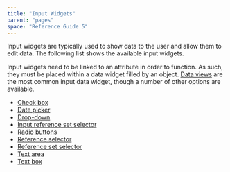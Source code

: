 ```yaml
---
title: "Input Widgets"
parent: "pages"
space: "Reference Guide 5"
---
```



Input widgets are typically used to show data to the user and allow them to edit data. The following list shows the available input widgets.

Input widgets need to be linked to an attribute in order to function. As such, they must be placed within a data widget filled by an object. [Data views](data-view) are the most common input data widget, though a number of other options are available.

*   [Check box](check-box)
*   [Date picker](date-picker)
*   [Drop-down](drop-down)
*   [Input reference set selector](input-reference-set-selector)
*   [Radio buttons](radio-buttons)
*   [Reference selector](reference-selector)
*   [Reference set selector](reference-set-selector)
*   [Text area](text-area)
*   [Text box](text-box)
